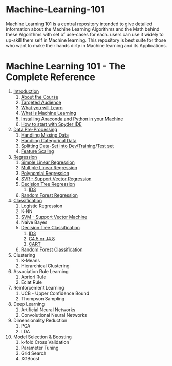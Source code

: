 # Machine-Learning-101
Machine Learning 101 is a central repository intended to give detailed information about the Machine Learning Algorithms and the Math behind these Algorithms with set of use-cases for each. users can use it widely to up-skill them self in Machine learning. This repository is best suite for those who want to make their hands dirty in Machine learning and its Applications.  
  
# Machine Learning 101 - The Complete Reference    
1. [Introduction](https://github.com/ManikandanJeyabal/Machine-Learning-101/blob/master/1-Introduction/README.md#1about-the-course)
	1. [About the Course](https://github.com/ManikandanJeyabal/Machine-Learning-101/blob/master/1-Introduction/README.md#1about-the-course)    
	2. [Targeted Audience](https://github.com/ManikandanJeyabal/Machine-Learning-101/blob/master/1-Introduction/README.md#2targeted-audience)   
	3. [What you will Learn](https://github.com/ManikandanJeyabal/Machine-Learning-101/blob/master/1-Introduction/README.md#3what-you-will-learn)    
	4. [What is Machine Learning](https://github.com/ManikandanJeyabal/Machine-Learning-101/blob/master/1-Introduction/README.md#4what-is-machine-learning)    
	5. [Installing Anaconda and Python in your Machine](https://github.com/ManikandanJeyabal/Machine-Learning-101/blob/master/1-Introduction/README.md#5installing-anaconda-and-python-in-your-machine)    
	6. [How to start with Spyder IDE](https://github.com/ManikandanJeyabal/Machine-Learning-101/blob/master/1-Introduction/README.md#6how-to-start-with-spyder-ide)    
2. [Data Pre-Processing](https://github.com/ManikandanJeyabal/Machine-Learning-101/tree/master/2-Data%20Pre-Processing#data-Pre-processing)
	1. [Handling Missing Data](https://github.com/ManikandanJeyabal/Machine-Learning-101/tree/master/2-Data%20Pre-Processing#1-handling-missing-data)
	2. [Handling Categorical Data](https://github.com/ManikandanJeyabal/Machine-Learning-101/tree/master/2-Data%20Pre-Processing#2-handling-categorical-data)
	3. [Splitting Data-Set into Dev/Training/Test set](https://github.com/ManikandanJeyabal/Machine-Learning-101/tree/master/2-Data%20Pre-Processing#3-spiting-your-data-set-into-devtrainingtest-set)
	4. [Feature Scaling](https://github.com/ManikandanJeyabal/Machine-Learning-101/tree/master/2-Data%20Pre-Processing#4-feature-scaling)    
3. [Regression](https://github.com/ManikandanJeyabal/Machine-Learning-101/tree/master/3-Regression%20Models#regression-models)
	1. [Simple Linear Regression](https://github.com/ManikandanJeyabal/Machine-Learning-101/tree/master/3-Regression%20Models/Simple%20Linear%20Regression#simple-linear-regression)
	2. [Multiple Linear Regression](https://github.com/ManikandanJeyabal/Machine-Learning-101/tree/master/3-Regression%20Models/Multi%20Linear%20Regression#multi-linear-regression)
	3. [Polynomial Regression](https://github.com/ManikandanJeyabal/Machine-Learning-101/tree/master/3-Regression%20Models/Polynomial%20Regression#polynomial-regression)
	4. [SVR - Support Vector Regression](https://github.com/ManikandanJeyabal/Machine-Learning-101/tree/master/3-Regression%20Models/Support%20Vector%20Machine/ReadMe.md#svr---support-vector-regression)
	5. [Decision Tree Regression](https://github.com/ManikandanJeyabal/Machine-Learning-101/tree/master/3-Regression%20Models/Decision%20Trees#decision-tree-regression)
		1. [ID3](https://github.com/ManikandanJeyabal/Machine-Learning-101/tree/master/3-Regression%20Models/Decision%20Trees/ReadMe-SDR.md#id3---iterative-dichotomiser-3)
	6. [Random Forest Regression](https://github.com/ManikandanJeyabal/Machine-Learning-101/tree/master/3-Regression%20Models/Random%20Forest%20Regression#random-forest-regression)   
4. [Classification](https://github.com/ManikandanJeyabal/Machine-Learning-101/tree/CM_LGR/4-Classification%20Models#classification-models) 
	 1. Logistic Regression
	 2. K-NN
	 3. [SVM - Support Vector Machine](https://github.com/ManikandanJeyabal/Machine-Learning-101/tree/master/4-Classification%20Models/SVM#support-vector-machine)
	 4. Naive Bayes
	 5. [Decision Tree Classification](https://github.com/ManikandanJeyabal/Machine-Learning-101/tree/master/4-Classification%20Models/Decision%20Trees#decision-tree-classification)
		 1. [ID3](https://github.com/ManikandanJeyabal/Machine-Learning-101/tree/master/4-Classification%20Models/Decision%20Trees/ReadMe-ID3.md#id3---iterative-dichotomizer-3)
		 2. [C4.5 or J4.8](https://github.com/ManikandanJeyabal/Machine-Learning-101/tree/master/4-Classification%20Models/Decision%20Trees/ReadMe-C45.md#c-45-improved-version-of-id3)
		 3. [CART](https://github.com/ManikandanJeyabal/Machine-Learning-101/tree/master/4-Classification%20Models/Decision%20Trees/ReadMe-CART.md#cart---classification-and-regression-tree)
	 6. [Random Forest Classification](https://github.com/ManikandanJeyabal/Machine-Learning-101/tree/master/4-Classification%20Models/Random%20Forest#random-forest-classification)
5. Clustering
	 1. K-Means
	 2. Hierarchical Clustering
6. Association Rule Learning 
	 1. Apriori Rule
	 2. Eclat Rule
7. Reinforcement Learning
 	1. UCB - Upper Confidence Bound
 	2. Thompson Sampling
8. Deep Learning
 	1. Artificial Neural Networks
 	2. Convolutional Neural Networks
9. Dimensionality Reduction 
 	1. PCA
 	2. LDA
10. Model Selection & Boosting
 	1. k-fold Cross Validation
 	2. Parameter Tuning
 	3. Grid Search
 	4. XGBoost
